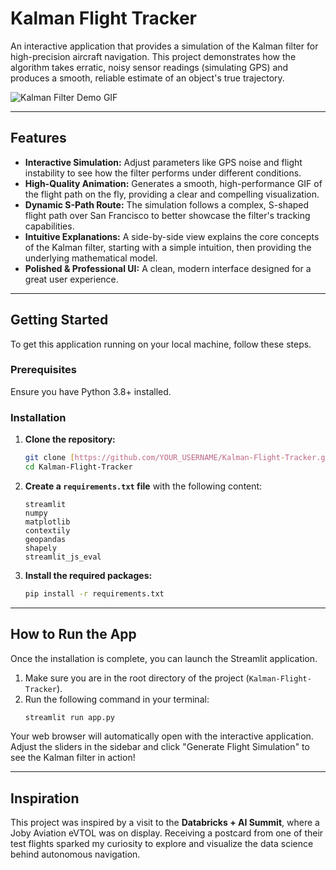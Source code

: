 # Kalman Flight Tracker

An interactive application that provides a simulation of the Kalman filter for high-precision aircraft navigation. This project demonstrates how the algorithm takes erratic, noisy sensor readings (simulating GPS) and produces a smooth, reliable estimate of an object's true trajectory.

![Kalman Filter Demo GIF](static/demo.gif)

---

## Features

* **Interactive Simulation:** Adjust parameters like GPS noise and flight instability to see how the filter performs under different conditions.
* **High-Quality Animation:** Generates a smooth, high-performance GIF of the flight path on the fly, providing a clear and compelling visualization.
* **Dynamic S-Path Route:** The simulation follows a complex, S-shaped flight path over San Francisco to better showcase the filter's tracking capabilities.
* **Intuitive Explanations:** A side-by-side view explains the core concepts of the Kalman filter, starting with a simple intuition, then providing the underlying mathematical model.
* **Polished & Professional UI:** A clean, modern interface designed for a great user experience.

---

## Getting Started

To get this application running on your local machine, follow these steps.

### Prerequisites

Ensure you have Python 3.8+ installed.

### Installation

1.  **Clone the repository:**
    ```bash
    git clone [https://github.com/YOUR_USERNAME/Kalman-Flight-Tracker.git](https://github.com/YOUR_USERNAME/Kalman-Flight-Tracker.git)
    cd Kalman-Flight-Tracker
    ```

2.  **Create a `requirements.txt` file** with the following content:
    ```
    streamlit
    numpy
    matplotlib
    contextily
    geopandas
    shapely
    streamlit_js_eval
    ```

3.  **Install the required packages:**
    ```bash
    pip install -r requirements.txt
    ```

---

## How to Run the App

Once the installation is complete, you can launch the Streamlit application.

1.  Make sure you are in the root directory of the project (`Kalman-Flight-Tracker`).
2.  Run the following command in your terminal:
    ```bash
    streamlit run app.py
    ```

Your web browser will automatically open with the interactive application. Adjust the sliders in the sidebar and click "Generate Flight Simulation" to see the Kalman filter in action!

---

## Inspiration

This project was inspired by a visit to the **Databricks + AI Summit**, where a Joby Aviation eVTOL was on display. Receiving a postcard from one of their test flights sparked my curiosity to explore and visualize the data science behind autonomous navigation.